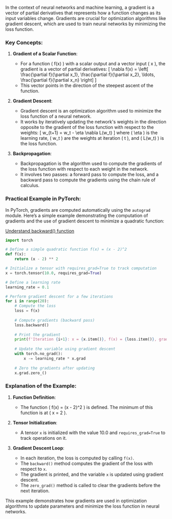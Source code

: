 In the context of neural networks and machine learning, a gradient is a vector of partial derivatives that represents how a function changes as its input variables change. Gradients are crucial for optimization algorithms like gradient descent, which are used to train neural networks by minimizing the loss function.

### Key Concepts:

1. **Gradient of a Scalar Function**:
   - For a function \( f(x) \) with a scalar output and a vector input \( x \), the gradient is a vector of partial derivatives:
     \[
     \nabla f(x) = \left[ \frac{\partial f}{\partial x_1}, \frac{\partial f}{\partial x_2}, \ldots, \frac{\partial f}{\partial x_n} \right]
     \]
   - This vector points in the direction of the steepest ascent of the function.

2. **Gradient Descent**:
   - Gradient descent is an optimization algorithm used to minimize the loss function of a neural network.
   - It works by iteratively updating the network's weights in the direction opposite to the gradient of the loss function with respect to the weights:
     \[
     w_{t+1} = w_t - \eta \nabla L(w_t)
     \]
     where \( \eta \) is the learning rate, \( w_t \) are the weights at iteration \( t \), and \( L(w_t) \) is the loss function.

3. **Backpropagation**:
   - Backpropagation is the algorithm used to compute the gradients of the loss function with respect to each weight in the network.
   - It involves two passes: a forward pass to compute the loss, and a backward pass to compute the gradients using the chain rule of calculus.

### Practical Example in PyTorch:

In PyTorch, gradients are computed automatically using the `autograd` module. Here’s a simple example demonstrating the computation of gradients and the use of gradient descent to minimize a quadratic function:

[Understand backward() function](../src/gradient.py)

```python
import torch

# Define a simple quadratic function f(x) = (x - 2)^2
def f(x):
    return (x - 2) ** 2

# Initialize a tensor with requires_grad=True to track computation
x = torch.tensor(10.0, requires_grad=True)

# Define a learning rate
learning_rate = 0.1

# Perform gradient descent for a few iterations
for i in range(20):
    # Compute the loss
    loss = f(x)
    
    # Compute gradients (backward pass)
    loss.backward()
    
    # Print the gradient
    print(f'Iteration {i+1}: x = {x.item()}, f(x) = {loss.item()}, grad = {x.grad.item()}')
    
    # Update the variable using gradient descent
    with torch.no_grad():
        x -= learning_rate * x.grad
    
    # Zero the gradients after updating
    x.grad.zero_()
```
[](../src/mse1.py)

### Explanation of the Example:

1. **Function Definition**:
   - The function \( f(x) = (x - 2)^2 \) is defined. The minimum of this function is at \( x = 2 \).

2. **Tensor Initialization**:
   - A tensor `x` is initialized with the value 10.0 and `requires_grad=True` to track operations on it.

3. **Gradient Descent Loop**:
   - In each iteration, the loss is computed by calling `f(x)`.
   - The `backward()` method computes the gradient of the loss with respect to `x`.
   - The gradient is printed, and the variable `x` is updated using gradient descent.
   - The `zero_grad()` method is called to clear the gradients before the next iteration.

This example demonstrates how gradients are used in optimization algorithms to update parameters and minimize the loss function in neural networks.